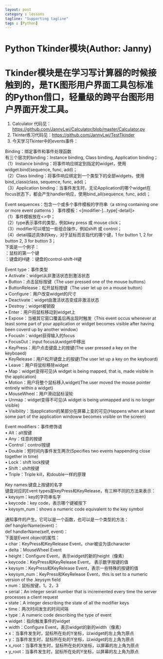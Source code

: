 ```yaml
---
layout: post
category : lessons
tagline: "Supporting tagline"
tags : [Python]
---
```


#   Python Tkinder模块(Author: Janny)           
#  Tkinder模块是在学习写计算器的时候接触到的，是TK图形用户界面工具包标准的Python借口，轻量级的跨平台图形用户界面开发工具。    
1.	Calculator 代码见：https://github.com/JannyLwj/Calculator/blob/master/Calculator.py    
2.	Tkinter练习代码见：https://github.com/JannyLwj/TestTkinder    
3.	今天学习Tkinter中的events事件：     

Binding：绑定事件和事件处理函数    
    有三个层次的binding：Instance binding, Class binding, Application binding；         
（1）Instance binding：将事件响应绑定到指定的widget，使用widget.bind(sequence, func, add)；    
（2）Class binding：将事件响应绑定到一个类型下的全部widgets，使用bind_class(class, sequence, func, add)；    
（3）Application binding：当事件发生时，无论Application的哪个widget在focus状态下，都会产生handler响应，使用bind_all(sequence, func, add)；    
    
    
Event sequences：包含一个或多个事件模板的字符串（a string containing one or more event patterns    ）
事件模板：<[modifier-]...type[-detail]>    
（1）事件模板放在<>中；    
（2）type表示事件的类型，例如key press 或 mouse click；    
（3）modifier可以增加一些组合操作，例如shift 或 control；    
（4）detail描述具体的key，对于鼠标而言指代的哪个键，1 for button 1, 2 for button 2, 3 for button 3；    
下面是一个例子：    
<Button-1>：鼠标的第一个键    
<KeyPress-H>：键盘的H键
<Control-Shift-KeyPress-H>：键盘的control-shift-H键    
    
    
Event type：事件类型    
•	Activate：widget从非激活状态到激活状态    
•	Button：点击鼠标按键（The user pressed one of the mouse buttons）    
•	ButtonRelease：松开鼠标按键（The user let up on a mouse button）    
•	Configure：用户改变widget的尺寸    
•	Deactivate：widget由激活状态变成非激活状态    
•	Destroy：widget被销毁    
•	Enter：用户将鼠标移动到widget上    
•	Expose：当被其它窗口覆盖后再出现时触发（This event occus whenever at least some part of your application or widget becomes visible after having been coverd up by another window）    
•	FocusIn：widget获得输入的focus    
•	FocusOut：input focus从widget中移出    
•	KeyPress：用户点击键盘上的按键(The user pressed a key on the keyboaed)    
•	KeyRelease：用户松开键盘上的按键(The user let up a key on the keyboard)    
•	Leave：用户将鼠标移除widget    
•	Map：widget变得可见(A widget is being mapped, that is, made visible in the application)    
•	Motion：用户将整个鼠标移入widget(The user moved the mouse pointer entirely within a widget)    
•	MouseWheel：用户滑动鼠标滚轮    
•	Unmap：widget变得不可见(A widget is being unmapped and is no longer visible)    
•	Visibility：当application的某部分在屏幕上变的可见(Happens when at least some part of the application windoww becomes visible on the screen)     
    
    
Event modifiers：事件修饰语    
•	Alt：alt按键    
•	Any：任意的按键    
•	Control：control按键    
•	Double：短时间内事件发生两次(Specifies two events happending close together in time)    
•	Lock：shift lock按键    
•	Shift：shift按键    
•	Triple：Triple kill，和double一样的原理     
    
    
Key names:键盘上按键的名字    
    键盘对应的Event types是keyPress和KeyRelease，有三种不同的方法来表示：    
•	keysym：key的字符串名字    
•	keycode：key code，表示哪个键被按下    
•	keysym_num：shows a numeric code equivalent to the key symbol    
    
    
通知事件的产生。它可以是一个函数，也可以是一个类型的方法：    
def hanglerName(event)：    
def handlerName(self, event)：    
下面是Event object的属性：    
•	char：KeyPress和KeyRelease Event，char被设为该character    
•	delta：MouseWheel Event    
•	height：Configure Event，表示widget的新的height（像素）    
•	keycode：KeyPress和KeyRelease Event， 表示数字按键的值    
•	keysym：KeyPress和KeyRelease Event，表示一些特殊的按键的值    
•	keysym_num：KeyPress和KeyRelease Event，this is set to a numeric version of the .keysym field    
•	num：鼠标按键，1，2，3    
•	serial：An integer serail number that is incremented every time the server processes a client request    
•	state：A integer describing the state of all the modifier keys    
•	time：两次时间发生的时间间隔    
•	type：A numeric code describing the type of event    
•	widget：指向触发事件的widget    
•	width：Configure Event，表示widget的新的width（像素）    
•	x：当事件发生时，鼠标所在处的Y坐标，以widget的左上角为原点    
•	y：当事件发生时，鼠标所在处的Y坐标，以widget的左上角为原点    
•	x_root：当事件发生时，鼠标所在处的X坐标，以屏幕的左上角为原点    
•	y_root：当事件发生时，鼠标所在处的Y坐标，以屏幕的左上角为原点    
    
